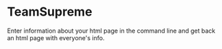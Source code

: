 # TeamSupreme
Enter information about your html page in the command line and get back an html page with everyone's info.
